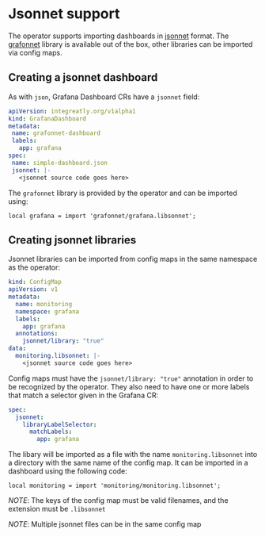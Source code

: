 # Jsonnet support

The operator supports importing dashboards in [jsonnet](https://jsonnet.org/) format. The [grafonnet](https://grafana.github.io/grafonnet-lib/) library is available out of the box, other libraries can be imported via config maps.

## Creating a jsonnet dashboard

As with `json`, Grafana Dashboard CRs have a `jsonnet` field:

 ```yaml
apiVersion: integreatly.org/v1alpha1
kind: GrafanaDashboard
metadata:
  name: grafonnet-dashboard
  labels:
    app: grafana
spec:
  name: simple-dashboard.json
  jsonnet: |-
    <jsonnet source code goes here>
 ```

The `grafonnet` library is provided by the operator and can be imported using:

```
local grafana = import 'grafonnet/grafana.libsonnet';
```

## Creating jsonnet libraries

Jsonnet libraries can be imported from config maps in the same namespace as the operator:

```yaml
kind: ConfigMap
apiVersion: v1
metadata:
  name: monitoring
  namespace: grafana
  labels:
    app: grafana
  annotations:
    jsonnet/library: "true"
data:
  monitoring.libsonnet: |-
    <jsonnet source code goes here>
```

Config maps must have the `jsonnet/library: "true"` annotation in order to be recognized by the operator.
They also need to have one or more labels that match a selector given in the Grafana CR:

```yaml
spec:
  jsonnet:
    libraryLabelSelector:
      matchLabels:
        app: grafana
```

The libary will be imported as a file with the name `monitoring.libsonnet` into a directory with the same name of the config map.
It can be imported in a dashboard using the following code:

```
local monitoring = import 'monitoring/monitoring.libsonnet';
```

*NOTE*: The keys of the config map must be valid filenames, and the extension must be `.libsonnet`

*NOTE*: Multiple jsonnet files can be in the same config map
